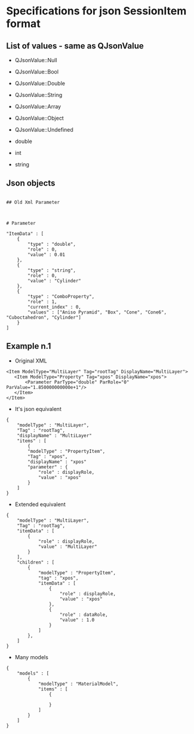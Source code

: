 # Specifications for json SessionItem format


## List of values - same as QJsonValue

+ QJsonValue::Null
+ QJsonValue::Bool
+ QJsonValue::Double
+ QJsonValue::String
+ QJsonValue::Array
+ QJsonValue::Object
+ QJsonValue::Undefined

+ double
+ int
+ string

## Json objects

```

## Old Xml Parameter

```
<Parameter ParType="double" ParRole="0" ParValue="5.970000000000e+2"/>
<Parameter ParType="ComboProperty" ParRole="0" ParValue="1" ParExt="Basic;No"/>
<Parameter ParType="ExternalProperty" ParRole="0" Text="example01_Air" Color="#ffb3f2ff" Identifier="{3a9b9a8a-54a3-45f7-ad22-1f6167d6c5c8}"/>
<Parameter ParType="ComboProperty" ParRole="0" ParValue="5" ParExt="Aniso Pyramid;Box;Cone;Cone6;Cuboctahedron;Cylinder;Dodecahedron;Dot;Ellipsoidal Cylinder;Full Sphere;Full Spheroid;Hemi Ellipsoid;Icosahedron;Prism3;Prism6;Pyramid;Ripple1;Ripple2;Tetrahedron;Truncated Cube;Truncated Sphere;Truncated Spheroid"/>
<Parameter ParType="bool" ParRole="0" ParValue="0"/>

```


# Parameter

"ItemData" : [
    {
        "type" : "double",
        "role" : 0,
        "value" : 0.01
    },
    {
        "type" : "string",
        "role" : 0,
        "value" : "Cylinder"
    },
    {
        "type" : "ComboProperty",
        "role" : 1,
        "current_index" : 0,
        "values" : ["Aniso Pyramid", "Box", "Cone", "Cone6", "Cuboctahedron", "Cylinder"]
    }
]
```

## Example n.1

+ Original XML

```
<Item ModelType="MultiLayer" Tag="rootTag" DisplayName="MultiLayer">
   <Item ModelType="Property" Tag="xpos" DisplayName="xpos">
       <Parameter ParType="double" ParRole="0" ParValue="1.850000000000e+1"/>
   </Item>
</Item>

```

+ It's json equivalent

```
{
    "modelType" : "MultiLayer",
    "Tag" : "rootTag",
    "displayName" : "MultiLayer"
    "items" : [
        {
        "modelType" : "PropertyItem",
        "Tag" : "xpos",
        "displayName" : "xpos"
        "parameter" : {
            "role" : displayRole,
            "value" : "xpos"
        }
    ]
}
```

+ Extended equivalent

```
{
    "modelType" : "MultiLayer",
    "Tag" : "rootTag",
    "itemData" : [
        {
            "role" : displayRole,
            "value" : "MultiLayer"
        }
    ],
    "children" : [
        {
            "modelType" : "PropertyItem",
            "tag" : "xpos",
            "itemData" : [
                {
                    "role" : displayRole,
                    "value" : "xpos"
                },
                {
                    "role" : dataRole,
                    "value" : 1.0
                }
            ]
        },
    ]
}

```

+ Many models

```
{
    "models" : [
        {
            "modelType" : "MaterialModel",
            "items" : [
                {

                }
            ]
        }
    ]
}


```

